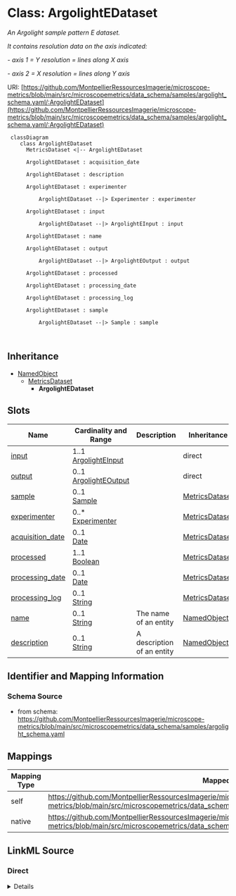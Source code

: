 # Class: ArgolightEDataset


_An Argolight sample pattern E dataset._

_It contains resolution data on the axis indicated:_

_- axis 1 = Y resolution = lines along X axis_

_- axis 2 = X resolution = lines along Y axis_





URI: [https://github.com/MontpellierRessourcesImagerie/microscope-metrics/blob/main/src/microscopemetrics/data_schema/samples/argolight_schema.yaml/:ArgolightEDataset](https://github.com/MontpellierRessourcesImagerie/microscope-metrics/blob/main/src/microscopemetrics/data_schema/samples/argolight_schema.yaml/:ArgolightEDataset)




```mermaid
 classDiagram
    class ArgolightEDataset
      MetricsDataset <|-- ArgolightEDataset
      
      ArgolightEDataset : acquisition_date
        
      ArgolightEDataset : description
        
      ArgolightEDataset : experimenter
        
          ArgolightEDataset --|> Experimenter : experimenter
        
      ArgolightEDataset : input
        
          ArgolightEDataset --|> ArgolightEInput : input
        
      ArgolightEDataset : name
        
      ArgolightEDataset : output
        
          ArgolightEDataset --|> ArgolightEOutput : output
        
      ArgolightEDataset : processed
        
      ArgolightEDataset : processing_date
        
      ArgolightEDataset : processing_log
        
      ArgolightEDataset : sample
        
          ArgolightEDataset --|> Sample : sample
        
      
```





## Inheritance
* [NamedObject](NamedObject.md)
    * [MetricsDataset](MetricsDataset.md)
        * **ArgolightEDataset**



## Slots

| Name | Cardinality and Range | Description | Inheritance |
| ---  | --- | --- | --- |
| [input](input.md) | 1..1 <br/> [ArgolightEInput](ArgolightEInput.md) |  | direct |
| [output](output.md) | 0..1 <br/> [ArgolightEOutput](ArgolightEOutput.md) |  | direct |
| [sample](sample.md) | 0..1 <br/> [Sample](Sample.md) |  | [MetricsDataset](MetricsDataset.md) |
| [experimenter](experimenter.md) | 0..* <br/> [Experimenter](Experimenter.md) |  | [MetricsDataset](MetricsDataset.md) |
| [acquisition_date](acquisition_date.md) | 0..1 <br/> [Date](Date.md) |  | [MetricsDataset](MetricsDataset.md) |
| [processed](processed.md) | 1..1 <br/> [Boolean](Boolean.md) |  | [MetricsDataset](MetricsDataset.md) |
| [processing_date](processing_date.md) | 0..1 <br/> [Date](Date.md) |  | [MetricsDataset](MetricsDataset.md) |
| [processing_log](processing_log.md) | 0..1 <br/> [String](String.md) |  | [MetricsDataset](MetricsDataset.md) |
| [name](name.md) | 0..1 <br/> [String](String.md) | The name of an entity | [NamedObject](NamedObject.md) |
| [description](description.md) | 0..1 <br/> [String](String.md) | A description of an entity | [NamedObject](NamedObject.md) |









## Identifier and Mapping Information







### Schema Source


* from schema: https://github.com/MontpellierRessourcesImagerie/microscope-metrics/blob/main/src/microscopemetrics/data_schema/samples/argolight_schema.yaml





## Mappings

| Mapping Type | Mapped Value |
| ---  | ---  |
| self | https://github.com/MontpellierRessourcesImagerie/microscope-metrics/blob/main/src/microscopemetrics/data_schema/samples/argolight_schema.yaml/:ArgolightEDataset |
| native | https://github.com/MontpellierRessourcesImagerie/microscope-metrics/blob/main/src/microscopemetrics/data_schema/samples/argolight_schema.yaml/:ArgolightEDataset |





## LinkML Source

<!-- TODO: investigate https://stackoverflow.com/questions/37606292/how-to-create-tabbed-code-blocks-in-mkdocs-or-sphinx -->

### Direct

<details>
```yaml
name: ArgolightEDataset
description: 'An Argolight sample pattern E dataset.

  It contains resolution data on the axis indicated:

  - axis 1 = Y resolution = lines along X axis

  - axis 2 = X resolution = lines along Y axis'
from_schema: https://github.com/MontpellierRessourcesImagerie/microscope-metrics/blob/main/src/microscopemetrics/data_schema/samples/argolight_schema.yaml
is_a: MetricsDataset
attributes:
  input:
    name: input
    from_schema: https://github.com/MontpellierRessourcesImagerie/microscope-metrics/blob/main/src/microscopemetrics/data_schema/samples/argolight_schema.yaml
    multivalued: false
    range: ArgolightEInput
    required: true
  output:
    name: output
    from_schema: https://github.com/MontpellierRessourcesImagerie/microscope-metrics/blob/main/src/microscopemetrics/data_schema/samples/argolight_schema.yaml
    multivalued: false
    range: ArgolightEOutput
    required: false
rules:
- preconditions:
    slot_conditions:
      processed:
        name: processed
        equals_number: 1
  postconditions:
    slot_conditions:
      output:
        name: output
        required: true

```
</details>

### Induced

<details>
```yaml
name: ArgolightEDataset
description: 'An Argolight sample pattern E dataset.

  It contains resolution data on the axis indicated:

  - axis 1 = Y resolution = lines along X axis

  - axis 2 = X resolution = lines along Y axis'
from_schema: https://github.com/MontpellierRessourcesImagerie/microscope-metrics/blob/main/src/microscopemetrics/data_schema/samples/argolight_schema.yaml
is_a: MetricsDataset
attributes:
  input:
    name: input
    from_schema: https://github.com/MontpellierRessourcesImagerie/microscope-metrics/blob/main/src/microscopemetrics/data_schema/samples/argolight_schema.yaml
    multivalued: false
    alias: input
    owner: ArgolightEDataset
    domain_of:
    - ArgolightBDataset
    - ArgolightEDataset
    range: ArgolightEInput
    required: true
  output:
    name: output
    from_schema: https://github.com/MontpellierRessourcesImagerie/microscope-metrics/blob/main/src/microscopemetrics/data_schema/samples/argolight_schema.yaml
    multivalued: false
    alias: output
    owner: ArgolightEDataset
    domain_of:
    - ArgolightBDataset
    - ArgolightEDataset
    range: ArgolightEOutput
    required: false
  sample:
    name: sample
    from_schema: https://github.com/MontpellierRessourcesImagerie/microscope-metrics/blob/main/src/microscopemetrics/data_schema/core_schema.yaml
    rank: 1000
    multivalued: false
    alias: sample
    owner: ArgolightEDataset
    domain_of:
    - MetricsDataset
    range: Sample
    inlined: false
  experimenter:
    name: experimenter
    from_schema: https://github.com/MontpellierRessourcesImagerie/microscope-metrics/blob/main/src/microscopemetrics/data_schema/core_schema.yaml
    rank: 1000
    multivalued: true
    alias: experimenter
    owner: ArgolightEDataset
    domain_of:
    - MetricsDataset
    range: Experimenter
  acquisition_date:
    name: acquisition_date
    from_schema: https://github.com/MontpellierRessourcesImagerie/microscope-metrics/blob/main/src/microscopemetrics/data_schema/core_schema.yaml
    rank: 1000
    multivalued: false
    alias: acquisition_date
    owner: ArgolightEDataset
    domain_of:
    - MetricsDataset
    range: date
  processed:
    name: processed
    from_schema: https://github.com/MontpellierRessourcesImagerie/microscope-metrics/blob/main/src/microscopemetrics/data_schema/core_schema.yaml
    rank: 1000
    multivalued: false
    ifabsent: 'False'
    alias: processed
    owner: ArgolightEDataset
    domain_of:
    - MetricsDataset
    range: boolean
    required: true
  processing_date:
    name: processing_date
    from_schema: https://github.com/MontpellierRessourcesImagerie/microscope-metrics/blob/main/src/microscopemetrics/data_schema/core_schema.yaml
    rank: 1000
    multivalued: false
    alias: processing_date
    owner: ArgolightEDataset
    domain_of:
    - MetricsDataset
    range: date
  processing_log:
    name: processing_log
    from_schema: https://github.com/MontpellierRessourcesImagerie/microscope-metrics/blob/main/src/microscopemetrics/data_schema/core_schema.yaml
    rank: 1000
    multivalued: false
    alias: processing_log
    owner: ArgolightEDataset
    domain_of:
    - MetricsDataset
    range: string
  name:
    name: name
    description: The name of an entity
    from_schema: https://github.com/MontpellierRessourcesImagerie/microscope-metrics/blob/main/src/microscopemetrics/data_schema/samples/argolight_schema.yaml
    rank: 1000
    multivalued: false
    alias: name
    owner: ArgolightEDataset
    domain_of:
    - NamedObject
    - Experimenter
    - Column
    range: string
    required: false
  description:
    name: description
    description: A description of an entity
    from_schema: https://github.com/MontpellierRessourcesImagerie/microscope-metrics/blob/main/src/microscopemetrics/data_schema/samples/argolight_schema.yaml
    rank: 1000
    multivalued: false
    alias: description
    owner: ArgolightEDataset
    domain_of:
    - NamedObject
    - ROI
    - Tag
    range: string
rules:
- preconditions:
    slot_conditions:
      processed:
        name: processed
        equals_number: 1
  postconditions:
    slot_conditions:
      output:
        name: output
        required: true

```
</details>